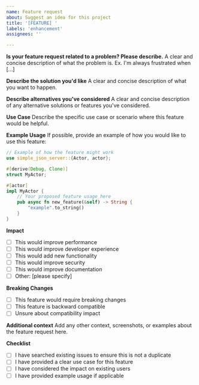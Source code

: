 ```yaml
---
name: Feature request
about: Suggest an idea for this project
title: '[FEATURE] '
labels: 'enhancement'
assignees: ''

---
```


**Is your feature request related to a problem? Please describe.**
A clear and concise description of what the problem is. Ex. I'm always frustrated when [...]

**Describe the solution you'd like**
A clear and concise description of what you want to happen.

**Describe alternatives you've considered**
A clear and concise description of any alternative solutions or features you've considered.

**Use Case**
Describe the specific use case or scenario where this feature would be helpful.

**Example Usage**
If possible, provide an example of how you would like to use this feature:

```rust
// Example of how the feature might work
use simple_json_server::{Actor, actor};

#[derive(Debug, Clone)]
struct MyActor;

#[actor]
impl MyActor {
    // Your proposed feature usage here
    pub async fn new_feature(&self) -> String {
        "example".to_string()
    }
}
```

**Impact**
- [ ] This would improve performance
- [ ] This would improve developer experience
- [ ] This would add new functionality
- [ ] This would improve security
- [ ] This would improve documentation
- [ ] Other: [please specify]

**Breaking Changes**
- [ ] This feature would require breaking changes
- [ ] This feature is backward compatible
- [ ] Unsure about compatibility impact

**Additional context**
Add any other context, screenshots, or examples about the feature request here.

**Checklist**
- [ ] I have searched existing issues to ensure this is not a duplicate
- [ ] I have provided a clear use case for this feature
- [ ] I have considered the impact on existing users
- [ ] I have provided example usage if applicable
